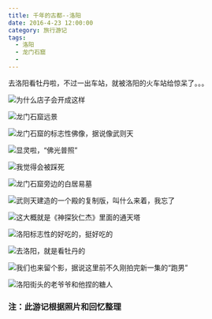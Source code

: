 ```yaml
---
title: 千年的古都--洛阳
date: 2016-4-23 12:00:00
category: 旅行游记
tags:
  - 洛阳
  - 龙门石窟
  -
---
```


去洛阳看牡丹啦，不过一出车站，就被洛阳的火车站给惊呆了。。。

![为什么店子会开成这样](千年的古都--洛阳/1.JPG)


![龙门石窟远景](千年的古都--洛阳/4.JPG)

![龙门石窟的标志性佛像，据说像武则天](千年的古都--洛阳/2.JPG)

![显灵啦，“佛光普照”](千年的古都--洛阳/10.JPG)


![我觉得会被踩死](千年的古都--洛阳/12.JPG)

![龙门石窟旁边的白居易墓](千年的古都--洛阳/11.JPG)




![武则天建造的一个殿的复制版，叫什么来着，我忘了](千年的古都--洛阳/3.JPG)

![这大概就是《神探狄仁杰》里面的通天塔](千年的古都--洛阳/5.JPG)

![洛阳标志性的好吃的，挺好吃的](千年的古都--洛阳/6.JPG)

![去洛阳，就是看牡丹的](千年的古都--洛阳/7.JPG)

![我们也来留个影，据说这里前不久刚拍完新一集的“跑男”](千年的古都--洛阳/8.JPG)

![洛阳街头的老爷爷和他捏的糖人](千年的古都--洛阳/9.JPG)



<!--more-->


### 注：此游记根据照片和回忆整理
